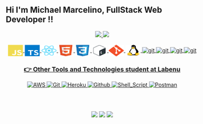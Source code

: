 ##  Hi I'm Michael Marcelino, FullStack Web Developer !!
<div align="center">
  <a href="https://github.com/michaeldouglasf">
  <img height="150em" src="https://github-readme-stats.vercel.app/api?username=michaeldouglasf&show_icons=true&theme=dracula&include_all_commits=true&count_private=true"/>
  <img height="150em" src="https://github-readme-stats.vercel.app/api/top-langs/?username=michaeldouglasf&layout=compact&langs_count=7&theme=dracula"/>
</div>
<div align="center"  style="display: inline_block"><br>
  <img align="center" alt="michael-Js" height="30" width="40" src="https://raw.githubusercontent.com/devicons/devicon/master/icons/javascript/javascript-plain.svg">
  <img align="center" alt="michael-Ts" height="30" width="40" src="https://raw.githubusercontent.com/devicons/devicon/master/icons/typescript/typescript-plain.svg">
  <img align="center" alt="michael-React" height="30" width="40" src="https://raw.githubusercontent.com/devicons/devicon/master/icons/react/react-original.svg">
  <img align="center" alt="michael-HTML" height="30" width="40" src="https://raw.githubusercontent.com/devicons/devicon/master/icons/html5/html5-original.svg">
  <img align="center" alt="michael-CSS" height="30" width="40" src="https://raw.githubusercontent.com/devicons/devicon/master/icons/css3/css3-original.svg">
  <img align="center" alt="michael-bash" height="30" width="40" src="https://raw.githubusercontent.com/devicons/devicon/master/icons/bash/bash-original.svg">
<!--     <img align="center" alt="nodejs" height="30" width="40" src="https://cdn.worldvectorlogo.com/logos/nodejs-icon.svg"> -->
<!--   <img align="center" alt="Wa-Jest" height="30" width="40" src="https://cdn.jsdelivr.net/gh/devicons/devicon/icons/jest/jest-plain.svg"> -->
  <img align="center" alt="git" height="30" width="40" src="https://raw.githubusercontent.com/devicons/devicon/master/icons/git/git-original.svg">

  <img align="center" alt="linux" height="30" width="40" src="https://raw.githubusercontent.com/devicons/devicon/master/icons/linux/linux-original.svg">
  <img align="center" alt="git" height="30" width="40"  src="https://cdn.jsdelivr.net/gh/devicons/devicon/icons/materialui/materialui-original.svg" />
    <img  align="center" alt="git" height="30" width="40" src="https://cdn.jsdelivr.net/gh/devicons/devicon/icons/mysql/mysql-original.svg" />
<!--   <img  align="center" alt="git" height="30" width="40" src="https://cdn.jsdelivr.net/gh/devicons/devicon/icons/mongodb/mongodb-original.svg" />
  <img align="center" alt="git" height="30" width="40"src="https://cdn.jsdelivr.net/gh/devicons/devicon/icons/sass/sass-original.svg" /> -->
  <img align="center" alt="git" height="30" width="40"src="https://cdn.jsdelivr.net/gh/devicons/devicon/icons/apple/apple-original.svg" />
  <img align="center" alt="git" height="30" width="40"src="https://cdn.jsdelivr.net/gh/devicons/devicon/icons/express/express-original.svg" />
   
        
  ### 👉 Other Tools and Technologies student at Labenu
![AWS](https://img.shields.io/badge/AWS-%23FF9900.svg?style=for-the-badge&logo=amazon-aws&logoColor=white)
![Git](https://img.shields.io/badge/git-F05032.svg?style=for-the-badge&logo=git&logoColor=white)
![Heroku](https://img.shields.io/badge/heroku-430098.svg?style=for-the-badge&logo=heroku&logoColor=white)
![Github](https://img.shields.io/badge/github-181717.svg?style=for-the-badge&logo=github&logoColor=white)
![Shell_Script](https://img.shields.io/badge/Shell_Script-121011?style=for-the-badge&logo=gnu-bash&logoColor=white)
![Postman](https://img.shields.io/badge/postman-FF6C37.svg?style=for-the-badge&logo=postman&logoColor=white)
           
               
<!--   <img align="center" alt="mac" height="30" width="40" src="https://raw.githubusercontent.com/devicons/devicon/master/icons/macOS/macOs-original.svg"> -->
</div><br>

  ##
 
<div align="center"  > 
  <a href="https://www.youtube.com/channel/UC7tl8RmE6MigWLpOaUzreww" target="_blank"><img src="https://img.shields.io/badge/YouTube-FF0000?style=for-the-badge&logo=youtube&logoColor=white" target="_blank"></a>
   <a href = "mailto:michaeldougls93@gmail.com"><img src="https://img.shields.io/badge/-Gmail-%23333?style=for-the-badge&logo=gmail&logoColor=white" target="_blank"></a>
  <a href="https://www.linkedin.com/in/michaeldouglasf" target="_blank"><img src="https://img.shields.io/badge/-LinkedIn-%230077B5?style=for-the-badge&logo=linkedin&logoColor=white" target="_blank"></a> 
 


<br>



</div>
